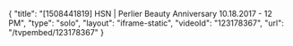 {
    "title": "[1508441819] HSN | Perlier Beauty Anniversary 10.18.2017 - 12 PM",
    "type": "solo",
    "layout": "iframe-static",
    "videoId": "123178367",
    "url": "\/tvpembed\/123178367"
}